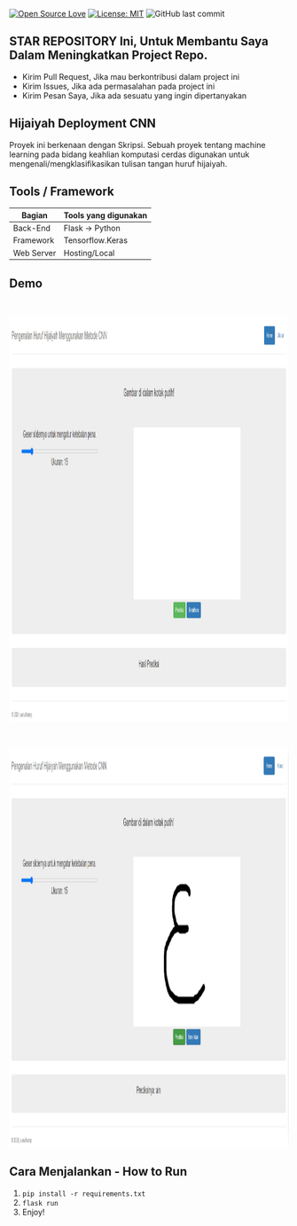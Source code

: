 [![Open Source Love](https://badges.frapsoft.com/os/v1/open-source.svg?style=flat)](https://github.com/ellerbrock/open-source-badges/)
[![License: MIT](https://img.shields.io/badge/License-MIT-green.svg)](https://opensource.org/licenses/MIT)
![GitHub last commit](https://img.shields.io/github/last-commit/sunuilhamp/Hijaiyah-Deployment-CNN)

## STAR REPOSITORY Ini, Untuk Membantu Saya Dalam Meningkatkan Project Repo.
- Kirim Pull Request, Jika mau berkontribusi dalam project ini
- Kirim Issues, Jika ada permasalahan pada project ini
- Kirim Pesan Saya, Jika ada sesuatu yang ingin dipertanyakan

## Hijaiyah Deployment CNN
Proyek ini berkenaan dengan Skripsi. Sebuah proyek tentang machine learning pada bidang keahlian komputasi cerdas digunakan untuk mengenali/mengklasifikasikan tulisan tangan huruf hijaiyah.

## Tools / Framework
| Bagian | Tools yang digunakan |
| --- | --- |
| Back-End | Flask -> Python |
| Framework | Tensorflow.Keras |
| Web Server | Hosting/Local |

## Demo

<br>
<p align="center">
        <img src="/images/demo1.png" width="1280" height="730">
</p>

<br>
<p align="center">
        <img src="/images/demo2.png" width="1280" height="720">
</p>


## Cara Menjalankan - How to Run
1. ```pip install -r requirements.txt```
2. ```flask run```
3. Enjoy!